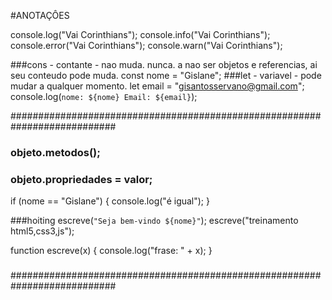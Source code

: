 
#ANOTAÇÔES 

console.log("Vai Corinthians");
console.info("Vai Corinthians");
console.error("Vai Corinthians");
console.warn("Vai Corinthians");

###cons - contante - nao muda. nunca. a nao ser objetos e referencias, ai seu conteudo pode muda.
const nome = "Gislane";
###let - variavel - pode mudar a qualquer momento.
let email = "gisantosservano@gmail.com";
console.log(`nome: ${nome} Email: ${email}`);

###########################################################################
### objeto.metodos();
### objeto.propriedades = valor;

if (nome == "Gislane") {
    console.log("é igual");
}

###hoiting
escreve(`"Seja bem-vindo ${nome}"`);
escreve("treinamento html5,css3,js");


function escreve(x) {
    console.log("frase: " + x);
}


###
###########################################################################